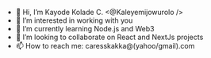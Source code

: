 - 👋 Hi, I’m Kayode Kolade C. <@Kaleyemijowurolo />
- 👀 I’m interested in working with you
- 🌱 I’m currently learning Node.js and Web3
- 💞️ I’m looking to collaborate on React and NextJs projects
- 📫 How to reach me: caresskakka@(yahoo/gmail).com

<!---
Kaleyemijowurolo/Kaleyemijowurolo is a ✨ special ✨ repository because its `README.md` (this file) appears on your GitHub profile.
You can click the Preview link to take a look at your changes.
--->
